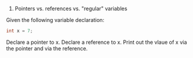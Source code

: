 1. Pointers vs. references vs. "regular" variables

Given the following variable declaration:
```c++
int x = 7;
```

Declare a pointer to x. Declare a reference to x. Print out the vlaue of x via the pointer and via the reference.
